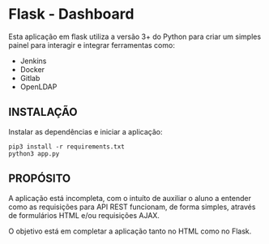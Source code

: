 # Flask - Dashboard
Esta aplicação em flask utiliza a versão 3+ do Python para criar um simples painel para interagir e integrar ferramentas como:

 - Jenkins
 - Docker
 - Gitlab
 - OpenLDAP

INSTALAÇÃO
----------
Instalar as dependências e iniciar a aplicação:

	pip3 install -r requirements.txt
	python3 app.py

PROPÓSITO
---------
A aplicação está incompleta, com o intuíto de auxiliar o aluno a entender como as requisições para API REST funcionam, de forma simples, através de formulários HTML e/ou requisições AJAX.

O objetivo está em completar a aplicação tanto no HTML como no Flask.

